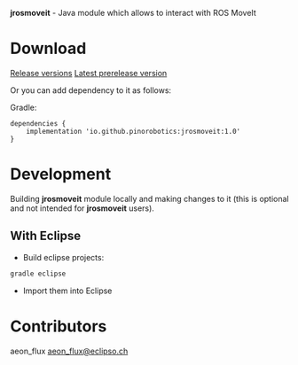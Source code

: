 **jrosmoveit** - Java module which allows to interact with ROS MoveIt

# Download

[Release versions](https://github.com/pinorobotics/jrosmoveit/releases)
[Latest prerelease version](https://github.com/pinorobotics/jrosmoveit/tree/main/jrosmoveit/release)

Or you can add dependency to it as follows:

Gradle:

```
dependencies {
    implementation 'io.github.pinorobotics:jrosmoveit:1.0'
}
```

# Development

Building **jrosmoveit** module locally and making changes to it (this is optional and not intended for **jrosmoveit** users).

## With Eclipse

- Build eclipse projects:

``` bash
gradle eclipse
```

- Import them into Eclipse

# Contributors

aeon_flux <aeon_flux@eclipso.ch>
